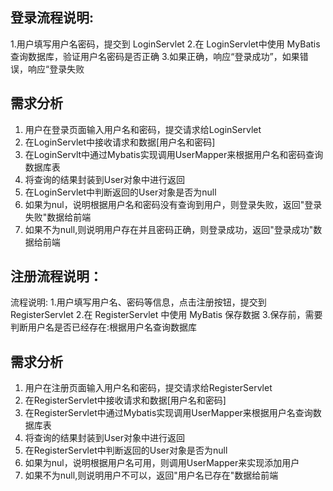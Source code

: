 ## 登录流程说明:

1.用户填写用户名密码，提交到 LoginServlet
2.在 LoginServlet中使用 MyBatis查询数据库，验证用户名密码是否正确
3.如果正确，响应“登录成功”，如果错误，响应“登录失败

##  需求分析

1. 用户在登录页面输入用户名和密码，提交请求给LoginServlet
2. 在LoginServlet中接收请求和数据[用户名和密码]
3. 在LoginServlt中通过Mybatis实现调用UserMapper来根据用户名和密码查询数据库表
4. 将查询的结果封装到User对象中进行返回
5. 在LoginServlet中判断返回的User对象是否为null
6. 如果为nul，说明根据用户名和密码没有查询到用户，则登录失败，返回"登录失败"数据给前端
7. 如果不为null,则说明用户存在并且密码正确，则登录成功，返回"登录成功"数据给前端

## 注册流程说明：

流程说明:
1.用户填写用户名、密码等信息，点击注册按钮，提交到 RegisterServlet
2.在 RegisterServlet 中使用 MyBatis 保存数据
3.保存前，需要判断用户名是否已经存在:根据用户名查询数据库

## 需求分析

1. 用户在注册页面输入用户名和密码，提交请求给RegisterServlet
2. 在RegisterServlet中接收请求和数据[用户名和密码]
3. 在RegisterServlet中通过Mybatis实现调用UserMapper来根据用户名查询数据库表
4. 将查询的结果封装到User对象中进行返回
5. 在RegisterServlet中判断返回的User对象是否为null
6. 如果为nul，说明根据用户名可用，则调用UserMapper来实现添加用户
7. 如果不为null,则说明用户不可以，返回"用户名已存在"数据给前端